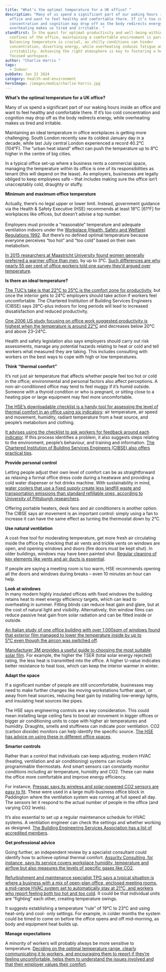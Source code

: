 ```yaml
---
title: "What’s the optimal temperature for a UK office? "
description: "Many of us spend a significant part of our waking hours inside an
  office and want to feel healthy and comfortable there. If it’s too cold
  concentration and cognition may drop off as the body redirects energy, while
  overheating makes us tired and irritable. "
standFirst: In the quest for optimal productivity and well-being within the
  confines of the office, maintaining a comfortable environment is paramount.
  Balancing temperature is crucial, as chilly conditions can hinder
  concentration, diverting energy, while overheating induces fatigue and
  irritability. Achieving the right atmosphere is key to fostering a healthy and
  focused workspace.
author: "Charlie Harris "
tags:
  - Indoor
pubDate: Jan 22 2024
category: health-and-environment
heroImage: /images/media/charlie-harris.jpg
---
```

**What’s the optimal temperature for a UK office?** 

Many of us spend a significant part of our waking hours inside an office and want to feel healthy and comfortable there. If it’s too cold concentration and cognition may drop off as the body redirects energy, while overheating makes us tired and irritable. 

Maintaining an ideal temperature in office workplaces is getting more challenging. South London recently saw its coldest January day in a decade, while last July central London experienced a record 40.2°C (104°F). The “urban heat island” effect can push the temperature up to 8°C higher in the centre of big cities.  

In a typical office set-up where a business rents a commercial space, managing the temperature within its office is one of its responsibilities as tenant (this will depend on the lease). As employers, businesses are legally obliged to keep employees safe – that includes making sure the office isn’t unacceptably cold, draughty or stuffy. 

**Minimum and maximum office temperature**

Actually, there’s no legal upper or lower limit. Instead, government guidance via the Health & Safety Executive (HSE) recommends at least 16°C \[61°F] for workplaces like offices, but doesn’t advise a top number. \
\
Employers must provide a “reasonable” temperature and adequate ventilation indoors under the [Workplace (Health, Safety and Welfare) Regulations 1992](https://www.hse.gov.uk/temperature/employer/index.htm?utm_source=hse.gov.uk&utm_medium=referral&utm_campaign=%20temp-winter&utm_term=temp&utm_content=home-page-popula). But there’s no defined optimal temperature because everyone perceives “too hot” and “too cold” based on their own metabolism.

[In 2015 researchers at Maastricht University found women generally preferred a warmer office than men](https://www.researchgate.net/publication/280698071_Energy_consumption_in_buildings_and_female_thermal_demand), by up to 3°C. [Such differences are why nearly 55 per cent of office workers told one survey they’d argued over temperature](https://www.fmj.co.uk/the-temperature-debate/).

**Is there an ideal temperature?** 

[The TUC’s take is that 22°C to 25°C is the comfort zone for productivity](https://www.tuc.org.uk/sites/default/files/Temperature.pdf), but once the interior gets to 24°C employers should take action if workers feel uncomfortable. The Chartered Institution of Building Services Engineers (CIBSE) says 28°C-plus indoors for long periods will lead to increased dissatisfaction and reduced productivity.

[One 2006 US study focusing on office work suggested productivity is highest when the temperature is around 22°C](https://indoor.lbl.gov/publications/effect-temperature-task-performance) and decreases below 20°C and above 23–24°C.

Health and safety legislation also says employers should carry out risk assessments, manage any potential hazards relating to heat or cold and tell workers what measured they are taking. This includes consulting with workers on the best ways to cope with high or low temperatures.

**Think “thermal comfort”**

It’s not just air temperature that affects whether people feel too hot or cold in the office; environmental and personal factors also affect perceptions. A non-air-conditioned office may tend to feel muggy if it’s humid outside. Someone with a thyroid condition or who is pregnant, or sitting close to a heating pipe or large equipment may feel more uncomfortable.

[The HSE’s downloadable checklist is a handy tool for assessing the level of thermal comfort in an office using six indicators](https://www.hse.gov.uk/temperature/thermal/index.htm#six_factors): air temperature, air speed and movement, humidity, radiant temperature from a heat source, and people’s metabolism and clothing.

[It advises using the checklist to ask workers for feedback around each indicator](https://www.hse.gov.uk/temperature/employer/managing.htm). If this process identifies a problem, it also suggests steps relating to the environment, people’s behaviour, and training and information. [The Chartered Institution of Building Services Engineers (CIBSE) also offers practical tips](https://www.cibse.org/knowledge-research/knowledge-portal/ctt8-cibse-top-tips-8-temperature-in-indoor-workplaces-thermal-comfort).

**Provide personal control**

Letting people adjust their own level of comfort can be as straightforward as relaxing a formal office dress code during a heatwave and providing a cold water dispenser or hot drinks machine. With sustainability in mind, [water coolers that use a fixed supply create less landfill waste and transportation emissions than standard refillable ones, according to University of Pittsburgh researchers](https://www.sustainable.pitt.edu/office-water-coolers).

Offering portable heaters, desk fans and air conditioners is another option. The CIBSE says air movement is an important control: simply using a fan to increase it can have the same effect as turning the thermostat down by 2°C.

**Use natural ventilation** 

A cost-free tool for moderating temperature, get more fresh air circulating inside the office by checking that air vents and trickle vents on windows are open, and opening windows and doors (fire doors must be kept shut). In older buildings, windows may have been painted shut. [Regular cleaning of key elements like vents and air ducts is essential](https://cleannetwork.co.uk/services/air-ducts-and-vents/). 

If people are saying a meeting room is too warm, HSE recommends opening all the doors and windows during breaks – even 10 minutes an hour can help. 

**Look at windows**\
In many modern highly insulated offices with fixed windows the building retains heat to meet energy efficiency targets, which can lead to overheating in summer. Fitting blinds can reduce heat gain and glare, but at the cost of natural light and visibility. Alternatively, thin window films can reduce passive heat gain from solar radiation and can be fitted inside or outside. 

[An Italian study of one office building with over 1,000sqm of windows found that exterior film managed to lower the temperature inside by up to 5°C even though the aircon was switched off](https://www.cibsejournal.com/technical/film-studies-retrofitting-window-film/).

[Manufacturer 3M provides a useful guide to choosing the most suitable solar film](https://whatwindowfilm.co.uk/how-window-films-work/). For example, the higher the TSER (total solar energy rejected) rating, the less heat is transmitted into the office. A higher U-value indicates better resistance to heat loss, which can keep the interior warmer in winter.

**Adapt the space**

If a significant number of people are still uncomfortable, businesses may need to make further changes like moving workstations further apart, or away from heat sources, reducing heat gain by installing low-energy lights, and insulating heat sources like pipes. 

The HSE says engineering controls are a key consideration. This could mean installing large ceiling fans to boost air movement in bigger offices or bigger air conditioning units to cope with higher air temperatures and humidity. Draughts, smells and stuffiness can indicate poor ventilation. CO2 (carbon dioxide) monitors can help identify the specific source. [The HSE has advice on using these in different office spaces](https://www.hse.gov.uk/ventilation/using-co2-monitors.htm#understanding).

**Smarter controls**

Rather than a control that individuals can keep adjusting, modern HVAC (heating, ventilation and air conditioning) systems can include programmable thermostats. And smart sensors can constantly monitor conditions including air temperature, humidity and CO2. These can make the office more comfortable and improve energy efficiency. 

For instance, [Pressac says its wireless and solar-powered CO2 sensors are easy to fit](https://www.pressac.com/case-studies/cavendish-engineers-co2-sensors/). These were used in a large multi-business office block in Paddington where the ventilation system was running at full speed all day. The sensors let it respond to the actual number of people in the office (and varying CO2 levels).

It’s also essential to set up a regular maintenance schedule for HVAC systems. A ventilation engineer can check the settings and whether working as designed. [The Building Engineering Services Association has a list of accredited members](https://www.thebesa.com/the-besa-book).

**Get professional advice**

Going further, an independent review by a specialist consultant could identify how to achieve optimal thermal comfort. [Assurity Consulting, for instance, says its service covers workplace humidity, temperature and airflow but also measures the levels of specific gases like CO2](https://www.assurityconsulting.co.uk/knowledge/guides/what-should-the-temperature-be-in-the-workplace).

[Refurbishment and maintenance specialist TPG says a typical situation is where a business with a mix of open-plan office, enclosed meeting rooms, a mid-range HVAC system set to automatically stay at 21°C, and workers who report feeling both too hot and too cold](https://www.tpgbuildingfm.co.uk/blog/office-temperature-autumn-winter/). It could be that individual units are “fighting” each other, creating temperature swings.

It suggests establishing a temperature “rule” of 19°C to 23°C and using heat-only and cool- only settings. For example, in colder months the system could be timed to come on before the office opens and off mid-morning, as body and equipment heat builds up.

**Manage expectations** 

A minority of workers will probably always be more sensitive to temperature. [Deciding on the optimal temperature range, clearly communicating it to workers, and encouraging them to report if they’re feeling uncomfortable, helps them to understand the issues involved and that their employer values their comfort](https://www.cibse.org/knowledge-research/knowledge-portal/ctt8-cibse-top-tips-8-temperature-in-indoor-workplaces-thermal-comfort).[](https://www.cibse.org/knowledge-research/knowledge-portal/ctt8-cibse-top-tips-8-temperature-in-indoor-workplaces-thermal-comfort)
